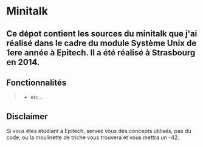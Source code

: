 Minitalk
===================

Ce dépot contient les sources du minitalk que j'ai réalisé dans le cadre du module Système Unix de 1ere année à Epitech. Il a été réalisé à Strasbourg en 2014.
----------

Fonctionnalités
-------------

> - etc...


Disclaimer
-------------

Si vous êtes étudiant à Epitech, servez vous des concepts utilisés, pas du code, ou la moulinette de triche vous trouvera et vous mettra un -42.